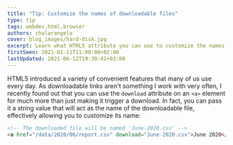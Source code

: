 ```yaml
---
title: "Tip: Customize the names of downloadable files"
type: tip
tags: webdev,html,browser
authors: chalarangelo
cover: blog_images/hard-disk.jpg
excerpt: Learn what HTML5 attribute you can use to customize the names of your downloadable files with this quick tip.
firstSeen: 2021-01-11T11:00:00+02:00
lastUpdated: 2021-06-12T19:30:41+03:00
---
```


HTML5 introduced a variety of convenient features that many of us use every day. As downloadable links aren't something I work with very often, I recently found out that you can use the `download` attribute on an `<a>` element for much more than just making it trigger a download. In fact, you can pass it a string value that will act as the name of the downloadable file, effectively allowing you to customize its name:

```html
<!-- The downloaded file will be named 'June-2020.csv' -->
<a href="/data/2020/06/report.csv" download="June-2020.csv">June 2020</a>
```
